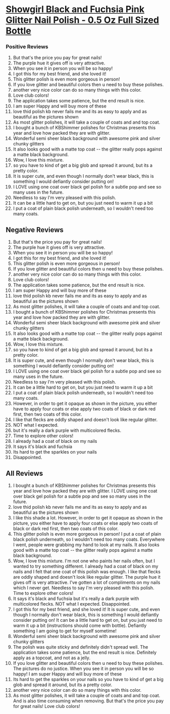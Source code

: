 # [Showgirl Black and Fuchsia Pink Glitter Nail Polish - 0.5 Oz Full Sized Bottle](https://products.checkmycream.com/products/Showgirl-Black-and-Fuchsia-Pink-Glitter-Nail-Polish-0.5-Oz-Full-Sized-Bottle.html)

### Positive Reviews

<ol>
      <li>But that&#x27;s the price you pay for great nails!</li>
      <li>The purple hue it gives off is very attractive.</li>
      <li>When you see it in person you will be so happy!  </li>
      <li>I got this for my best friend, and she loved it!</li>
      <li>This glitter polish is even more gorgeous in person!  </li>
      <li>If you love glitter and beautiful colors then u need to buy these polishes.</li>
      <li>another very nice color can do so many things with this color.</li>
      <li>Love club colors!</li>
      <li>The application takes some patience, but the end result is nice.</li>
      <li>I am super Happy and will buy more of these</li>
      <li>love thid polish kb never fails me and its as easy to apply and as beautiful as the pictures shown</li>
      <li>As most glitter polishes, it will take a couple of coats and and top coat.</li>
      <li>I bought a bunch of KBShimmer polishes for Christmas presents this year and love how packed they are with glitter.</li>
      <li>Wonderful semi sheer black background with awesome pink and silver chunky glitters</li>
      <li>It also looks good with a matte top coat -- the glitter really pops against a matte black background.</li>
      <li>Wow, I love this mixture.</li>
      <li>so you have to kind of get a big glob and spread it around, but its a pretty color.</li>
      <li>It is super cute, and even though I normally don&#x27;t wear black, this is something I would defiantly consider putting on!</li>
      <li>I LOVE using one coat over black gel polish for a subtle pop and see so many uses in the future.</li>
      <li>Needless to say I&#x27;m very pleased with this polish.</li>
      <li>It can be a little hard to get on, but you just need to warm it up a bit</li>
      <li>I put a coat of plain black polish underneath, so I wouldn&#x27;t need too many coats.</li>
</ol>


<h2>Negative Reviews</h2>
<ol>
<li> But that&#x27;s the price you pay for great nails!</li>
<li> The purple hue it gives off is very attractive.</li>
<li> When you see it in person you will be so happy!  </li>
<li> I got this for my best friend, and she loved it!</li>
<li> This glitter polish is even more gorgeous in person!  </li>
<li> If you love glitter and beautiful colors then u need to buy these polishes.</li>
<li> another very nice color can do so many things with this color.</li>
<li> Love club colors!</li>
<li> The application takes some patience, but the end result is nice.</li>
<li> I am super Happy and will buy more of these</li>
<li> love thid polish kb never fails me and its as easy to apply and as beautiful as the pictures shown</li>
<li> As most glitter polishes, it will take a couple of coats and and top coat.</li>
<li> I bought a bunch of KBShimmer polishes for Christmas presents this year and love how packed they are with glitter.</li>
<li> Wonderful semi sheer black background with awesome pink and silver chunky glitters</li>
<li> It also looks good with a matte top coat -- the glitter really pops against a matte black background.</li>
<li> Wow, I love this mixture.</li>
<li> so you have to kind of get a big glob and spread it around, but its a pretty color.</li>
<li> It is super cute, and even though I normally don&#x27;t wear black, this is something I would defiantly consider putting on!</li>
<li> I LOVE using one coat over black gel polish for a subtle pop and see so many uses in the future.</li>
<li> Needless to say I&#x27;m very pleased with this polish.</li>
<li> It can be a little hard to get on, but you just need to warm it up a bit</li>
<li> I put a coat of plain black polish underneath, so I wouldn&#x27;t need too many coats.</li>
<li> However, in order to get it opaque as shown in the picture, you either have to apply four coats or else apply two coats of black or dark red first, then two coats of this color.</li>
<li> I like that flecks are oddly shaped and doesn&#x27;t look like regular glitter.</li>
<li> NOT what I expected.  </li>
<li> but it&#x27;s really a dark purple with multicolored flecks.  </li>
<li> Time to explore other colors!</li>
<li> I already had a coat of black on my nails</li>
<li> It says it&#x27;s black and fuchsia</li>
<li> Its hard to get the sparkles on your nails</li>
<li> Disappointed.</li>
</ol>

<h2>All Reviews</h2>

<ol>
    <li> I bought a bunch of KBShimmer polishes for Christmas presents this year and love how packed they are with glitter. I LOVE using one coat over black gel polish for a subtle pop and see so many uses in the future.</li>
    <li> love thid polish kb never fails me and its as easy to apply and as beautiful as the pictures shown</li>
    <li> I like this shade a lot. However, in order to get it opaque as shown in the picture, you either have to apply four coats or else apply two coats of black or dark red first, then two coats of this color.</li>
    <li> This glitter polish is even more gorgeous in person!  I put a coat of plain black polish underneath, so I wouldn&#x27;t need too many coats. Everywhere I went, people were grabbing my hand to look at my nails. It also looks good with a matte top coat -- the glitter really pops against a matte black background.</li>
    <li> Wow, I love this mixture. I&#x27;m not one who paints her nails often, but I wanted to try something different. I already had a coat of black on my nails and I felt that one coat of this polish was enough. I like that flecks are oddly shaped and doesn&#x27;t look like regular glitter. The purple hue it gives off is very attractive. I&#x27;ve gotten a lot of compliments on my nails which I never get. Needless to say I&#x27;m very pleased with this polish. Time to explore other colors!</li>
    <li> It says it&#x27;s black and fuchsia but it&#x27;s really a dark purple with multicolored flecks.  NOT what I expected.  Disappointed.</li>
    <li> I got this for my best friend, and she loved it! It is super cute, and even though I normally don&#x27;t wear black, this is something I would defiantly consider putting on! It can be a little hard to get on, but you just need to warm it up a bit (instructions should come with bottle). Defiantly something I am going to get for myself sometime!</li>
    <li> Wonderful semi sheer black background with awesome pink and silver chunky glitters</li>
    <li> The polish was quite sticky and definitely didn&#x27;t spread well. The application takes some patience, but the end result is nice. Definitely apply as a topcoat, and not as a jelly.</li>
    <li> If you love glitter and beautiful colors then u need to buy these polishes. The pictures do no justice. When you see it in person you will be so happy!  I am super Happy and will buy more of these</li>
    <li> Its hard to get the sparkles on your nails so you have to kind of get a big glob and spread it around, but its a pretty color.</li>
    <li> another very nice color can do so many things with this color.</li>
    <li> As most glitter polishes, it will take a couple of coats and and top coat. And is also time consuming when removing. But that&#x27;s the price you pay for great nails! Love club colors!</li>
</ol>




